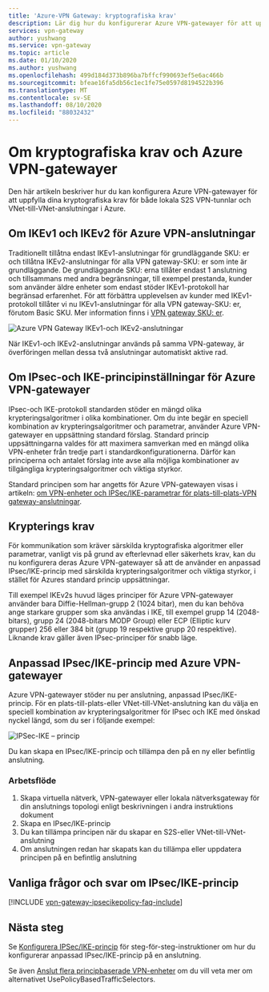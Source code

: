```yaml
---
title: 'Azure-VPN Gateway: kryptografiska krav'
description: Lär dig hur du konfigurerar Azure VPN-gatewayer för att uppfylla kryptografiska krav för både lokala S2S VPN-tunnlar och Azure VNet-till-VNet-anslutningar.
services: vpn-gateway
author: yushwang
ms.service: vpn-gateway
ms.topic: article
ms.date: 01/10/2020
ms.author: yushwang
ms.openlocfilehash: 499d184d373b896ba7bffcf990693ef5e6ac466b
ms.sourcegitcommit: bfeae16fa5db56c1ec1fe75e0597d8194522b396
ms.translationtype: MT
ms.contentlocale: sv-SE
ms.lasthandoff: 08/10/2020
ms.locfileid: "88032432"
---
```

# <a name="about-cryptographic-requirements-and-azure-vpn-gateways"></a>Om kryptografiska krav och Azure VPN-gatewayer

Den här artikeln beskriver hur du kan konfigurera Azure VPN-gatewayer för att uppfylla dina kryptografiska krav för både lokala S2S VPN-tunnlar och VNet-till-VNet-anslutningar i Azure.

## <a name="about-ikev1-and-ikev2-for-azure-vpn-connections"></a>Om IKEv1 och IKEv2 för Azure VPN-anslutningar

Traditionellt tillåtna endast IKEv1-anslutningar för grundläggande SKU: er och tillåtna IKEv2-anslutningar för alla VPN gateway-SKU: er som inte är grundläggande. De grundläggande SKU: erna tillåter endast 1 anslutning och tillsammans med andra begränsningar, till exempel prestanda, kunder som använder äldre enheter som endast stöder IKEv1-protokoll har begränsad erfarenhet. För att förbättra upplevelsen av kunder med IKEv1-protokoll tillåter vi nu IKEv1-anslutningar för alla VPN gateway-SKU: er, förutom Basic SKU. Mer information finns i [VPN gateway SKU: er](https://docs.microsoft.com/azure/vpn-gateway/vpn-gateway-about-vpn-gateway-settings#gwsku).

![Azure VPN Gateway IKEv1-och IKEv2-anslutningar](./media/vpn-gateway-about-compliance-crypto/ikev1-ikev2-connections.png)

När IKEv1-och IKEv2-anslutningar används på samma VPN-gateway, är överföringen mellan dessa två anslutningar automatiskt aktive rad.

## <a name="about-ipsec-and-ike-policy-parameters-for-azure-vpn-gateways"></a>Om IPsec-och IKE-principinställningar för Azure VPN-gatewayer

IPsec-och IKE-protokoll standarden stöder en mängd olika krypteringsalgoritmer i olika kombinationer. Om du inte begär en speciell kombination av krypteringsalgoritmer och parametrar, använder Azure VPN-gatewayer en uppsättning standard förslag. Standard princip uppsättningarna valdes för att maximera samverkan med en mängd olika VPN-enheter från tredje part i standardkonfigurationerna. Därför kan principerna och antalet förslag inte avse alla möjliga kombinationer av tillgängliga krypteringsalgoritmer och viktiga styrkor.

Standard principen som har angetts för Azure VPN-gatewayen visas i artikeln: [om VPN-enheter och IPSec/IKE-parametrar för plats-till-plats-VPN gateway-anslutningar](vpn-gateway-about-vpn-devices.md).

## <a name="cryptographic-requirements"></a>Krypterings krav

För kommunikation som kräver särskilda kryptografiska algoritmer eller parametrar, vanligt vis på grund av efterlevnad eller säkerhets krav, kan du nu konfigurera deras Azure VPN-gatewayer så att de använder en anpassad IPsec/IKE-princip med särskilda krypteringsalgoritmer och viktiga styrkor, i stället för Azures standard princip uppsättningar.

Till exempel IKEv2s huvud läges principer för Azure VPN-gatewayer använder bara Diffie-Hellman-grupp 2 (1024 bitar), men du kan behöva ange starkare grupper som ska användas i IKE, till exempel grupp 14 (2048-bitars), grupp 24 (2048-bitars MODP Group) eller ECP (Elliptic kurv grupper) 256 eller 384 bit (grupp 19 respektive grupp 20 respektive). Liknande krav gäller även IPsec-principer för snabb läge.

## <a name="custom-ipsecike-policy-with-azure-vpn-gateways"></a>Anpassad IPsec/IKE-princip med Azure VPN-gatewayer

Azure VPN-gatewayer stöder nu per anslutning, anpassad IPsec/IKE-princip. För en plats-till-plats-eller VNet-till-VNet-anslutning kan du välja en speciell kombination av krypteringsalgoritmer för IPsec och IKE med önskad nyckel längd, som du ser i följande exempel:

![IPSec-IKE – princip](./media/vpn-gateway-about-compliance-crypto/ipsecikepolicy.png)

Du kan skapa en IPsec/IKE-princip och tillämpa den på en ny eller befintlig anslutning.

### <a name="workflow"></a>Arbetsflöde

1. Skapa virtuella nätverk, VPN-gatewayer eller lokala nätverksgateway för din anslutnings topologi enligt beskrivningen i andra instruktions dokument
2. Skapa en IPsec/IKE-princip
3. Du kan tillämpa principen när du skapar en S2S-eller VNet-till-VNet-anslutning
4. Om anslutningen redan har skapats kan du tillämpa eller uppdatera principen på en befintlig anslutning

## <a name="ipsecike-policy-faq"></a>Vanliga frågor och svar om IPsec/IKE-princip

[!INCLUDE [vpn-gateway-ipsecikepolicy-faq-include](../../includes/vpn-gateway-faq-ipsecikepolicy-include.md)]

## <a name="next-steps"></a>Nästa steg

Se [Konfigurera IPSec/IKE-princip](vpn-gateway-ipsecikepolicy-rm-powershell.md) för steg-för-steg-instruktioner om hur du konfigurerar anpassad IPsec/IKE-princip på en anslutning.

Se även [Anslut flera principbaserade VPN-enheter](vpn-gateway-connect-multiple-policybased-rm-ps.md) om du vill veta mer om alternativet UsePolicyBasedTrafficSelectors.
